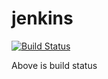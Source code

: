 # jenkins

[![Build Status](http://ttdu.asuscomm.com:8080/buildStatus/icon?job=calc-pi-2)](http://ttdu.asuscomm.com:8080/job/calc-pi-2/)
 
 Above is build status
